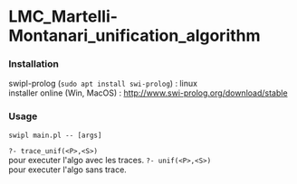 # LMC_Martelli-Montanari_unification_algorithm

### Installation
swipl-prolog (`sudo apt install swi-prolog`) : linux<br/>
installer online (Win, MacOS) : http://www.swi-prolog.org/download/stable

### Usage
`swipl main.pl -- [args]`

`?- trace_unif(<P>,<S>)`<br/> pour executer l'algo avec les traces.
`?- unif(<P>,<S>)`<br/> pour executer l'algo sans trace.
